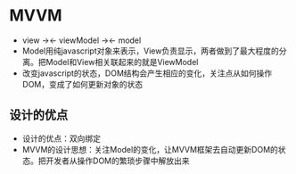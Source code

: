 # MVVM

* view -><- viewModel -><- model
* Model用纯javascript对象来表示，View负责显示，两者做到了最大程度的分离。把Model和View相关联起来的就是ViewModel
* 改变javascript的状态，DOM结构会产生相应的变化，关注点从如何操作DOM，变成了如何更新对象的状态

## 设计的优点

* 设计的优点：双向绑定
* MVVM的设计思想：关注Model的变化，让MVVM框架去自动更新DOM的状态。把开发者从操作DOM的繁琐步骤中解放出来